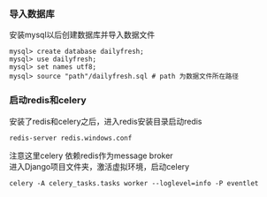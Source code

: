 ### 导入数据库

安装mysql以后创建数据库并导入数据文件

```
mysql> create database dailyfresh; 
mysql> use dailyfresh; 
mysql> set names utf8;
mysql> source "path"/dailyfresh.sql # path 为数据文件所在路径
```

### 启动redis和celery
安装了redis和celery之后，进入redis安装目录启动redis
```
redis-server redis.windows.conf
```
注意这里celery 依赖redis作为message broker  
进入Django项目文件夹，激活虚拟环境，启动celery
```
celery -A celery_tasks.tasks worker --loglevel=info -P eventlet
```

